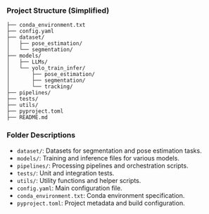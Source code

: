 ### Project Structure (Simplified)

```
├── conda_environment.txt
├── config.yaml
├── dataset/
│   ├── pose_estimation/
│   └── segmentation/
├── models/
│   ├── LLMs/
│   └── yolo_train_infer/
│       ├── pose_estimation/
│       ├── segmentation/
│       └── tracking/
├── pipelines/
├── tests/
├── utils/
├── pyproject.toml
├── README.md
```

### Folder Descriptions

* `dataset/`: Datasets for segmentation and pose estimation tasks.
* `models/`: Training and inference files for various models.
* `pipelines/`: Processing pipelines and orchestration scripts.
* `tests/`: Unit and integration tests.
* `utils/`: Utility functions and helper scripts.
* `config.yaml`: Main configuration file.
* `conda_environment.txt`: Conda environment specification.
* `pyproject.toml`: Project metadata and build configuration.


